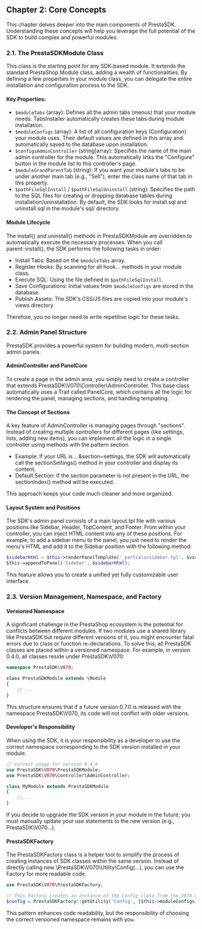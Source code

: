 ## Chapter 2: Core Concepts
This chapter delves deeper into the main components of PrestaSDK. Understanding these concepts will help you leverage the full potential of the SDK to build complex and powerful modules.
### 2.1. The PrestaSDKModule Class
This class is the starting point for any SDK-based module. It extends the standard PrestaShop Module class, adding a wealth of functionalities. By defining a few properties in your module class, you can delegate the entire installation and configuration process to the SDK.
#### Key Properties:

- `$moduleTabs` (array): Defines all the admin tabs (menus) that your module needs. TabsInstaller automatically creates these tabs during module installation.
- `$moduleConfigs` (array): A list of all configuration keys (Configuration) your module uses. Their default values are defined in this array and automatically saved to the database upon installation.
- `$configsAdminController` (string|array): Specifies the name of the main admin controller for the module. This automatically links the "Configure" button in the module list to this controller's page.
- `$moduleGrandParentTab` (string): If you want your module's tabs to be under another main tab (e.g., "Sell"), enter the class name of that tab in this property.
- `$pathFileSqlInstall` / `$pathFileSqlUninstall` (string): Specifies the path to the SQL files for creating or dropping database tables during installation/uninstallation. By default, the SDK looks for install.sql and uninstall.sql in the module's sql/ directory.
#### Module Lifecycle
The install() and uninstall() methods in PrestaSDKModule are overridden to automatically execute the necessary processes. When you call parent::install(), the SDK performs the following tasks in order:

- Install Tabs: Based on the `$moduleTabs` array.
- Register Hooks: By scanning for all hook... methods in your module class.
- Execute SQL: Using the file defined in `$pathFileSqlInstall`.
- Save Configurations: Initial values from `$moduleConfigs` are stored in the database.
- Publish Assets: The SDK's CSS/JS files are copied into your module's views directory.

Therefore, you no longer need to write repetitive logic for these tasks.
### 2.2. Admin Panel Structure
PrestaSDK provides a powerful system for building modern, multi-section admin panels.
#### AdminController and PanelCore
To create a page in the admin area, you simply need to create a controller that extends PrestaSDK\V070\Controller\AdminController. This base class automatically uses a Trait called PanelCore, which contains all the logic for rendering the panel, managing sections, and handling templating.
#### The Concept of Sections
A key feature of AdminController is managing pages through "sections". Instead of creating multiple controllers for different pages (like settings, lists, adding new items), you can implement all the logic in a single controller using methods with the pattern section<Name>.
- Example: If your URL is ...&section=settings, the SDK will automatically call the sectionSettings() method in your controller and display its content.
- Default Section: If the section parameter is not present in the URL, the sectionIndex() method will be executed.

This approach keeps your code much cleaner and more organized.
#### Layout System and Positions
The SDK's admin panel consists of a main layout.tpl file with various positions like Sidebar, Header, TopContent, and Footer. From within your controller, you can inject HTML content into any of these positions.
For example, to add a sidebar menu to the panel, you just need to render the menu's HTML and add it to the Sidebar position with the following method:

```php
$sidebarHtml = $this->renderPanelTemplate('_partials/sidebar.tpl', $vars);
$this->appendToPanel('Sidebar', $sidebarHtml);
```

This feature allows you to create a unified yet fully customizable user interface.
### 2.3. Version Management, Namespace, and Factory
#### Versioned Namespace
A significant challenge in the PrestaShop ecosystem is the potential for conflicts between different modules. If two modules use a shared library like PrestaSDK but require different versions of it, you might encounter fatal errors due to class or function re-declarations.
To solve this, all PrestaSDK classes are placed within a versioned namespace. For example, in version 0.4.0, all classes reside under PrestaSDK\V070:

```php
namespace PrestaSDK\V070;

class PrestaSDKModule extends \Module
{
    // ...
}
```

This structure ensures that if a future version 0.7.0 is released with the namespace PrestaSDK\V070, its code will not conflict with older versions.
#### Developer's Responsibility
When using the SDK, it is your responsibility as a developer to use the correct namespace corresponding to the SDK version installed in your module.

```php
// Correct usage for version 0.4.0
use PrestaSDK\V070\PrestaSDKModule;
use PrestaSDK\V070\Controller\AdminController;

class MyModule extends PrestaSDKModule 
{
    //...
}
```

If you decide to upgrade the SDK version in your module in the future, you must manually update your use statements to the new version (e.g., PrestaSDK\V070\...).
#### PrestaSDKFactory
The PrestaSDKFactory class is a helper tool to simplify the process of creating instances of SDK classes within the same version. Instead of directly calling new \PrestaSDK\V070\Utility\Config(...), you can use the Factory for more readable code.

```php
use PrestaSDK\V070\PrestaSDKFactory;

// This Factory creates an instance of the Config class from the V070 namespace
$config = PrestaSDKFactory::getUtility('Config', [$this->moduleConfigs]);
```

This pattern enhances code readability, but the responsibility of choosing the correct versioned namespace remains with you.

